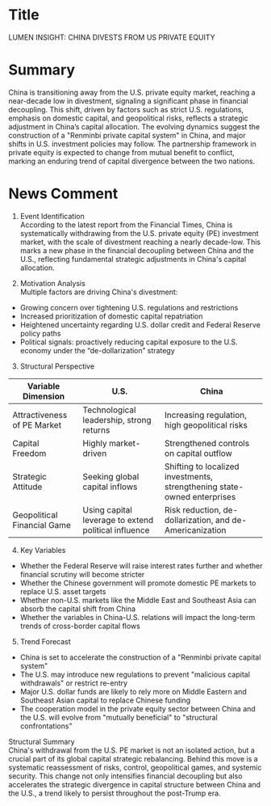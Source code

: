 # Title
LUMEN INSIGHT: CHINA DIVESTS FROM US PRIVATE EQUITY

# Summary
China is transitioning away from the U.S. private equity market, reaching a near-decade low in divestment, signaling a significant phase in financial decoupling. This shift, driven by factors such as strict U.S. regulations, emphasis on domestic capital, and geopolitical risks, reflects a strategic adjustment in China’s capital allocation. The evolving dynamics suggest the construction of a "Renminbi private capital system" in China, and major shifts in U.S. investment policies may follow. The partnership framework in private equity is expected to change from mutual benefit to conflict, marking an enduring trend of capital divergence between the two nations.

# News Comment
1. Event Identification  
According to the latest report from the Financial Times, China is systematically withdrawing from the U.S. private equity (PE) investment market, with the scale of divestment reaching a nearly decade-low. This marks a new phase in the financial decoupling between China and the U.S., reflecting fundamental strategic adjustments in China's capital allocation.

2. Motivation Analysis  
Multiple factors are driving China's divestment:  
- Growing concern over tightening U.S. regulations and restrictions  
- Increased prioritization of domestic capital repatriation  
- Heightened uncertainty regarding U.S. dollar credit and Federal Reserve policy paths  
- Political signals: proactively reducing capital exposure to the U.S. economy under the “de-dollarization” strategy  

3. Structural Perspective  

| Variable Dimension      | U.S.                     | China                   |
|------------------------|-------------------------|-------------------------|
| Attractiveness of PE Market | Technological leadership, strong returns | Increasing regulation, high geopolitical risks |
| Capital Freedom        | Highly market-driven    | Strengthened controls on capital outflow       |
| Strategic Attitude     | Seeking global capital inflows | Shifting to localized investments, strengthening state-owned enterprises |
| Geopolitical Financial Game | Using capital leverage to extend political influence | Risk reduction, de-dollarization, and de-Americanization |

4. Key Variables  
- Whether the Federal Reserve will raise interest rates further and whether financial scrutiny will become stricter  
- Whether the Chinese government will promote domestic PE markets to replace U.S. asset targets  
- Whether non-U.S. markets like the Middle East and Southeast Asia can absorb the capital shift from China  
- Whether the variables in China-U.S. relations will impact the long-term trends of cross-border capital flows  

5. Trend Forecast  
- China is set to accelerate the construction of a "Renminbi private capital system"  
- The U.S. may introduce new regulations to prevent "malicious capital withdrawals" or restrict re-entry  
- Major U.S. dollar funds are likely to rely more on Middle Eastern and Southeast Asian capital to replace Chinese funding  
- The cooperation model in the private equity sector between China and the U.S. will evolve from "mutually beneficial" to "structural confrontations"  

Structural Summary  
China's withdrawal from the U.S. PE market is not an isolated action, but a crucial part of its global capital strategic rebalancing. Behind this move is a systematic reassessment of risks, control, geopolitical games, and systemic security. This change not only intensifies financial decoupling but also accelerates the strategic divergence in capital structure between China and the U.S., a trend likely to persist throughout the post-Trump era.
